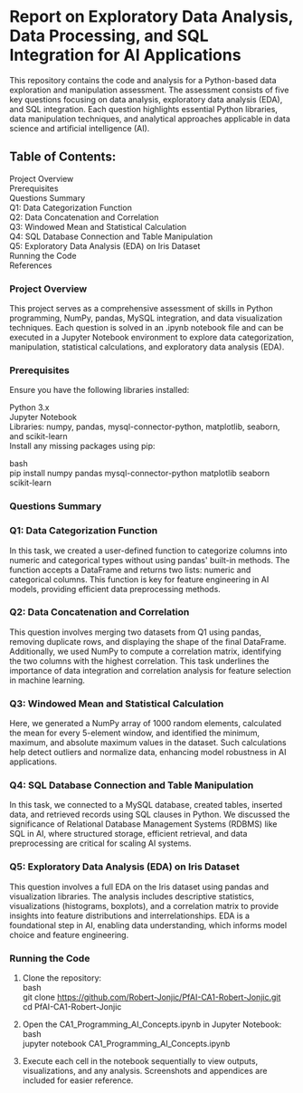 # Report on Exploratory Data Analysis, Data Processing, and SQL Integration for AI Applications    

This repository contains the code and analysis for a Python-based data exploration and manipulation assessment. The assessment consists of five key questions focusing on data analysis, exploratory data analysis (EDA), and SQL integration. Each question highlights essential Python libraries, data manipulation techniques, and analytical approaches applicable in data science and artificial intelligence (AI).  
  
## Table of Contents:  
Project Overview  
Prerequisites  
Questions Summary  
Q1: Data Categorization Function  
Q2: Data Concatenation and Correlation  
Q3: Windowed Mean and Statistical Calculation  
Q4: SQL Database Connection and Table Manipulation  
Q5: Exploratory Data Analysis (EDA) on Iris Dataset  
Running the Code  
References  
  
### Project Overview  
This project serves as a comprehensive assessment of skills in Python programming, NumPy, pandas, MySQL integration, and data visualization techniques. Each question is solved in an .ipynb notebook file and can be executed in a Jupyter Notebook environment to explore data categorization, manipulation, statistical calculations, and exploratory data analysis (EDA).  

### Prerequisites  
Ensure you have the following libraries installed:  

Python 3.x  
Jupyter Notebook  
Libraries: numpy, pandas, mysql-connector-python, matplotlib, seaborn, and scikit-learn  
Install any missing packages using pip:  

bash  
pip install numpy pandas mysql-connector-python matplotlib seaborn scikit-learn  

### Questions Summary  
### Q1: Data Categorization Function  
In this task, we created a user-defined function to categorize columns into numeric and categorical types without using pandas' built-in methods. The function accepts a DataFrame and returns two lists: numeric and categorical columns. This function is key for feature engineering in AI models, providing efficient data preprocessing methods.  

### Q2: Data Concatenation and Correlation  
This question involves merging two datasets from Q1 using pandas, removing duplicate rows, and displaying the shape of the final DataFrame. Additionally, we used NumPy to compute a correlation matrix, identifying the two columns with the highest correlation. This task underlines the importance of data integration and correlation analysis for feature selection in machine learning.  

### Q3: Windowed Mean and Statistical Calculation  
Here, we generated a NumPy array of 1000 random elements, calculated the mean for every 5-element window, and identified the minimum, maximum, and absolute maximum values in the dataset. Such calculations help detect outliers and normalize data, enhancing model robustness in AI applications.  

### Q4: SQL Database Connection and Table Manipulation  
In this task, we connected to a MySQL database, created tables, inserted data, and retrieved records using SQL clauses in Python. We discussed the significance of Relational Database Management Systems (RDBMS) like SQL in AI, where structured storage, efficient retrieval, and data preprocessing are critical for scaling AI systems.  

### Q5: Exploratory Data Analysis (EDA) on Iris Dataset  
This question involves a full EDA on the Iris dataset using pandas and visualization libraries. The analysis includes descriptive statistics, visualizations (histograms, boxplots), and a correlation matrix to provide insights into feature distributions and interrelationships. EDA is a foundational step in AI, enabling data understanding, which informs model choice and feature engineering.  

### Running the Code  
1. Clone the repository:  
bash  
git clone https://github.com/Robert-Jonjic/PfAI-CA1-Robert-Jonjic.git  
cd PfAI-CA1-Robert-Jonjic  

2. Open the CA1_Programming_AI_Concepts.ipynb in Jupyter Notebook:  
bash  
jupyter notebook CA1_Programming_AI_Concepts.ipynb  

3. Execute each cell in the notebook sequentially to view outputs, visualizations, and any analysis. Screenshots and appendices are included for easier reference.
